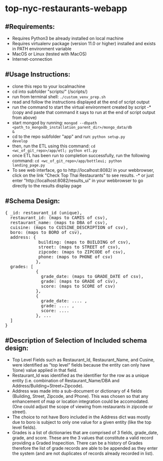 # top-nyc-restaurants-webapp

#Requirements:
--
- Requires Python3 be already installed on local machine
- Requires virtualenv package (version 11.0 or higher) installed and exists in PATH environment variable
- MacOS or Linux (tested with MacOS)
- Internet-connection

#Usage Instructions:
--
- clone this repo to your localmachine
- cd into subfolder "scripts/" (<reponame>/scripts/)
- run from terminal shell:
<code>./custom_venv_prep.sh</code>
- read and follow the instructions displayed at the end of script output
- run the command to start the virtual environment created by script 
-* (copy and paste that command it says to run at the end of script output from above)
- start mongod by running:
<code>mongod --dbpath <path_to_mongodb_installation_parent_dir>/mongo_data/db &</code>
- cd to the repo subfolder "app" and run:
<code>python setup.py develop</code>
- then, run the ETL using this command:
<code>cd <wc_of_git_repo>/app/etl; python etl.py</code>
- once ETL has been run to completion successfully, run the following command:
<code>cd <wc_of_git_repo>/app/bottleui; python landing_page.py</code>
- To see web interface, go to http://localhost:8082/ in your webbrowser, click on the link "Check Top Thai Restaurants" to see results.
-* or just enter "http://localhost:8082/results_ui" in your webbrowser to go directly to the results display page

#Schema Design:
--
<pre>
{ _id: restaurant_id (unique),
  restaurant_id: (maps to CAMIS of csv),
  restaurant_name: (maps to DBA of csv),
  cuisine: (maps to CUISINE_DESCRIPTION of csv),
  boro: (maps to BORO of csv),
  address: { 
             building: (maps to BUILDING of csv),
             street: (maps to STREET of csv),
             zipcode: (maps to ZIPCODE of csv),
             phone: (maps to PHONE of csv)
            },
  grades: [
            { 
              grade_date: (maps to GRADE_DATE of csv),
              grade: (maps to GRADE of csv),
              score: (maps to SCORE of csv)
            },
            { 
              grade_date: .... ,
              grade: .... ,
              score: .... 
            }, ...
  ]
}
</pre>

#Description of Selection of Included schema design:
--
- Top Level Fields such as Restaurant_Id, Restaurant_Name, and Cusine, were identified as
"top level" fields because the entity can only have 1(one) value applied in that field.
- Restaurant_Id was identified as the identifier for the row as a unique entity (i.e. combination
of Restaurant_Name/DBA and Address/Building+Street+Zipcode).
- Address was made into a sub-document or dictionary of 4 fields (Building, Street, Zipcode, and Phone).
This was chosen so that any enhancement of map or location integration could be accomodated.  (One could
adjust the scope of viewing from restaurants in zipcode or street).
- The choice to not have Boro included in the Address dict was mostly due to 
boro is subject to only one value for a given entity (like the top level fields).
- Grades is a list of dictionaries that are comprised of 3 fields, grade_date, grade, and score.
These are the 3 values that constitute a valid record providing a Graded Inspecition.
There can be a history of Grades therefore the list of grade records are able to be appended as
they enter the system (and are not duplicates of records already recorded in list).
